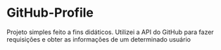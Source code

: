 # GitHub-Profile
Projeto simples feito a fins didáticos. Utilizei a API do GitHub para fazer requisições e obter as informações de um determinado usuário

